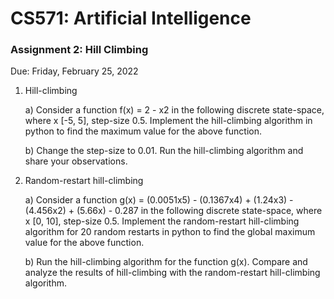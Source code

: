 # CS571: Artificial Intelligence 
### Assignment 2: Hill Climbing 
Due: Friday, February 25, 2022


1. Hill-climbing 

   a) Consider a function f(x) = 2 - x2 in the following discrete state-space, where x  [-5, 5], step-size 0.5. Implement the hill-climbing algorithm in python to find the maximum value for the above function. 




   b) Change the step-size to 0.01. Run the hill-climbing algorithm and share your observations. 








2. Random-restart hill-climbing

   a) Consider a function 
g(x) = (0.0051x5) - (0.1367x4) + (1.24x3) - (4.456x2) + (5.66x) - 0.287 in the following discrete state-space, where x  [0, 10], step-size 0.5. Implement the random-restart hill-climbing algorithm for 20 random restarts in python to find the global maximum value for the above function. 




   b) Run the hill-climbing algorithm for the function g(x). Compare and analyze the results of hill-climbing with the random-restart hill-climbing algorithm. 





